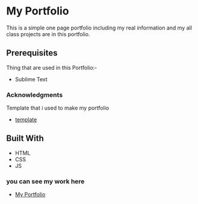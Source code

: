 # My Portfolio
This is a simple one page portfolio including my real information and my all class projects are in this portfolio.
## Prerequisites
Thing that are used in this Portfolio:-
* Sublime Text
### Acknowledgments 
Template that i used to make my portfolio
* [template](https://blackrockdigital.github.io/startbootstrap-resume/)
## Built With
* HTML
* CSS
* JS
### you can see my work here   
* [My Portfolio](https://mehmoodbashir28.github.io/myPortfolio/)
